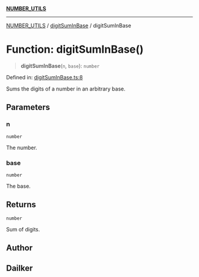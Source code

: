 [**NUMBER_UTILS**](../../README.md)

***

[NUMBER_UTILS](../../README.md) / [digitSumInBase](../README.md) / digitSumInBase

# Function: digitSumInBase()

> **digitSumInBase**(`n`, `base`): `number`

Defined in: [digitSumInBase.ts:8](https://github.com/dailker/everyutil/blob/c1119b9befc384594ad07b4277ef37c36f79d0c2/src/number/digitSumInBase.ts#L8)

Sums the digits of a number in an arbitrary base.

## Parameters

### n

`number`

The number.

### base

`number`

The base.

## Returns

`number`

Sum of digits.

## Author

## Dailker
